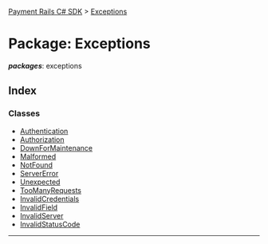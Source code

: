 [Payment Rails C# SDK](../README.md) > [Exceptions](../packages/exceptions.md)



# Package: Exceptions

*__packages__*: exceptions


## Index

### Classes

* [Authentication](../classes/exceptions.authentication.md)
* [Authorization](../classes/exceptions.authorization.md)
* [DownForMaintenance](../classes/exceptions.downFormMintenance.md)
* [Malformed](../classes/exceptions.malformed.md)
* [NotFound](../classes/exceptions.notNound.md)
* [ServerError](../classes/exceptions.serverError.md)
* [Unexpected](../classes/exceptions.unexpected.md)
* [TooManyRequests](../classes/exceptions.tooManyRequests.md)
* [InvalidCredentials](../classes/exceptions.invalidCredentials.md)
* [InvalidField](../classes/exceptions.invalidField.md)
* [InvalidServer](../classes/exceptions.invalidServer.md)
* [InvalidStatusCode](../classes/exceptions.invalidStatusCode.md)






---
